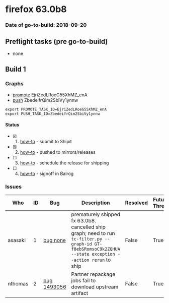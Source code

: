 # firefox 63.0b8

### Date of go-to-build: 2018-09-20

## Preflight tasks (pre go-to-build)
- none

## Build 1  

### Graphs
* [promote](https://tools.taskcluster.net/push-inspector/#/EjriZedLRoeG55XhMZ_enA) EjriZedLRoeG55XhMZ_enA
* [push](https://tools.taskcluster.net/push-inspector/#/ZbedeifrQim2SbiVy1ynnw) ZbedeifrQim2SbiVy1ynnw
```
export PROMOTE_TASK_ID=EjriZedLRoeG55XhMZ_enA
export PUSH_TASK_ID=ZbedeifrQim2SbiVy1ynnw
```


#### Status
- [x] 1.  [how-to](https://wiki.mozilla.org/Release:Release_Automation_on_Mercurial:Starting_a_Release#Submit_to_Ship_It)  - submit to Shipit
- [x] 2.  [how-to](https://github.com/mozilla-releng/releasewarrior-2.0/blob/master/docs/release-promotion/desktop/howto.md#push-artifacts-to-releases-directory)  - pushed to mirrors/releases
- [ ] 3.  [how-to](https://github.com/mozilla-releng/releasewarrior-2.0/blob/master/docs/release-promotion/desktop/howto.md#ship-the-release)  - schedule the release for shipping
- [ ] 4.  [how-to](https://github.com/mozilla-releng/releasewarrior-2.0/blob/master/docs/release-promotion/desktop/howto.md#obtain-sign-offs-for-changes)  - signoff in Balrog

### Issues
| Who                 | ID               | Bug                                                                 | Description                | Resolved                | Future Threat                |
| ------------------- | ---------------- | ------------------------------------------------------------------- | -------------------------- | ----------------------- | ---------------------------- |
| asasaki  | 1 | [bug none](https://bugzil.la/none)        | prematurely shipped fx 63.0b8. cancelled ship graph; need to run `tc-filter.py --graph-id GT-f8ebSRomsoC9k2ZQHUA --state exception --action rerun` to ship | False | True |
| nthomas  | 2 | [bug 1493056](https://bugzil.la/1493056)        | Partner repackage jobs fail to download upstream artifact | False | True |

